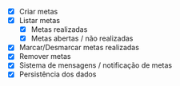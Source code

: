 - [x] Criar metas
- [x] Listar metas
  - [x] Metas realizadas
  - [x] Metas abertas / não realizadas
- [x] Marcar/Desmarcar metas realizadas
- [x] Remover metas
- [x] Sistema de mensagens / notificação de metas
- [x] Persistência dos dados

